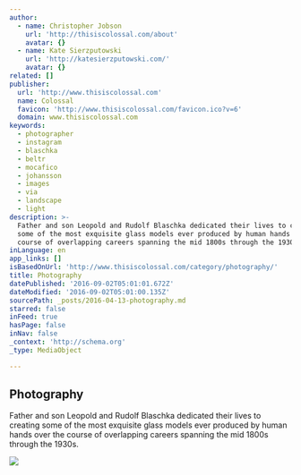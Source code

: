 ```yaml
---
author:
  - name: Christopher Jobson
    url: 'http://thisiscolossal.com/about'
    avatar: {}
  - name: Kate Sierzputowski
    url: 'http://katesierzputowski.com/'
    avatar: {}
related: []
publisher:
  url: 'http://www.thisiscolossal.com'
  name: Colossal
  favicon: 'http://www.thisiscolossal.com/favicon.ico?v=6'
  domain: www.thisiscolossal.com
keywords:
  - photographer
  - instagram
  - blaschka
  - beltr
  - mocafico
  - johansson
  - images
  - via
  - landscape
  - light
description: >-
  Father and son Leopold and Rudolf Blaschka dedicated their lives to creating
  some of the most exquisite glass models ever produced by human hands over the
  course of overlapping careers spanning the mid 1800s through the 1930s.
inLanguage: en
app_links: []
isBasedOnUrl: 'http://www.thisiscolossal.com/category/photography/'
title: Photography
datePublished: '2016-09-02T05:01:01.672Z'
dateModified: '2016-09-02T05:01:00.135Z'
sourcePath: _posts/2016-04-13-photography.md
starred: false
inFeed: true
hasPage: false
inNav: false
_context: 'http://schema.org'
_type: MediaObject

---
```

<article style=""><h1>Photography</h1><p>Father and son Leopold and Rudolf Blaschka dedicated their lives to creating some of the most exquisite glass models ever produced by human hands over the course of overlapping careers spanning the mid 1800s through the 1930s.</p><img src="http://www.thisiscolossal.com/wp-content/uploads/2016/04/guido-2.jpg" /></article>